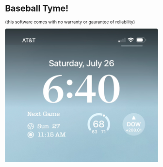# Baseball Tyme!  
(this software comes with no warranty or gaurantee of reliability)

<img src="docs/screen1.png" width=512>

